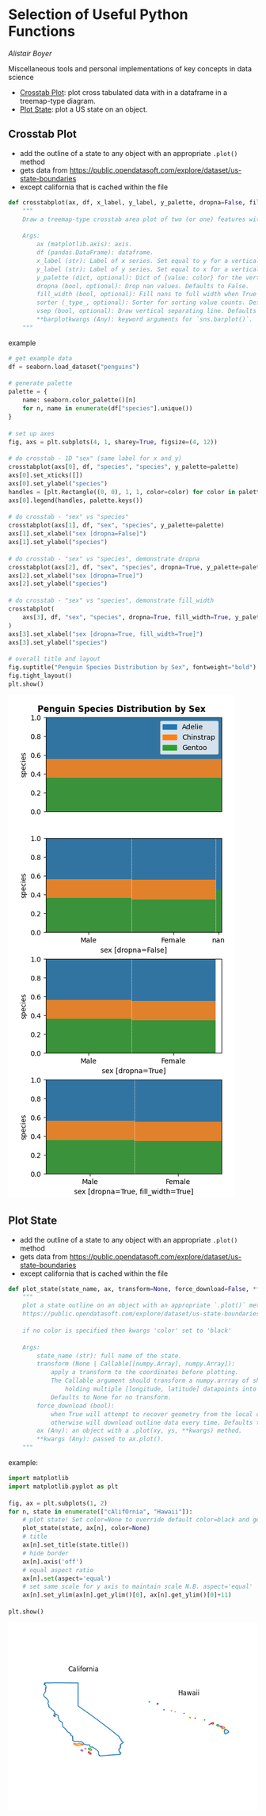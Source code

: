 # Selection of Useful Python Functions
_Alistair Boyer_

Miscellaneous tools and personal implementations of key concepts in data science
- [Crosstab Plot](#crosstab-plot): plot cross tabulated data with in a dataframe in a treemap-type diagram.
- [Plot State](#plot-state): plot a US state on an object.

## Crosstab Plot
- add the outline of a state to any object with an appropriate `.plot()` method
- gets data from https://public.opendatasoft.com/explore/dataset/us-state-boundaries
- except california that is cached within the file
```python
def crosstabplot(ax, df, x_label, y_label, y_palette, dropna=False, fill_width=False, sorter=None, vsep=True, **barplotkwargs) -> None:
    """
    Draw a treemap-type crosstab area plot of two (or one) features within a dataframe on an axis.

    Args:
        ax (matplotlib.axis): axis.
        df (pandas.DataFrame): dataframe.
        x_label (str): Label of x series. Set equal to y for a vertical 1-D plot.
        y_label (str): Label of y series. Set equal to x for a vertical 1-D plot.
        y_palette (dict, optional): Dict of {value: color} for the vertical axis. Defaults to None when the palette is automatically generated from the unique values of the data.
        dropna (bool, optional): Drop nan values. Defaults to False.
        fill_width (bool, optional): Fill nans to full width when True or leave space to represent nans when False. Defaults to False.
        sorter (_type_, optional): Sorter for sorting value counts. Defaults to None when descending count is used.
        vsep (bool, optional): Draw vertical separating line. Defaults to True.
        **barplotkwargs (Any): keyword arguments for `sns.barplot()`.
    """
```

example
```python
# get example data
df = seaborn.load_dataset("penguins")

# generate palette
palette = {
    name: seaborn.color_palette()[n]
    for n, name in enumerate(df["species"].unique())
}

# set up axes
fig, axs = plt.subplots(4, 1, sharey=True, figsize=(4, 12))

# do crosstab - 1D "sex" (same label for x and y)
crosstabplot(axs[0], df, "species", "species", y_palette=palette)
axs[0].set_xticks([])
axs[0].set_ylabel("species")
handles = [plt.Rectangle((0, 0), 1, 1, color=color) for color in palette.values()]
axs[0].legend(handles, palette.keys())

# do crosstab - "sex" vs "species"
crosstabplot(axs[1], df, "sex", "species", y_palette=palette)
axs[1].set_xlabel("sex [dropna=False]")
axs[1].set_ylabel("species")

# do crosstab - "sex" vs "species", demonstrate dropna
crosstabplot(axs[2], df, "sex", "species", dropna=True, y_palette=palette)
axs[2].set_xlabel("sex [dropna=True]")
axs[2].set_ylabel("species")

# do crosstab - "sex" vs "species", demonstrate fill_width
crosstabplot(
    axs[3], df, "sex", "species", dropna=True, fill_width=True, y_palette=palette
)
axs[3].set_xlabel("sex [dropna=True, fill_width=True]")
axs[3].set_ylabel("species")

# overall title and layout
fig.suptitle("Penguin Species Distribution by Sex", fontweight="bold")
fig.tight_layout()
plt.show()

```
<img src="crosstabplot.png" alt="Crosstab Plot using data from the seaborn penguins dataset."/>

## Plot State
- add the outline of a state to any object with an appropriate `.plot()` method
- gets data from https://public.opendatasoft.com/explore/dataset/us-state-boundaries
- except california that is cached within the file

```python
def plot_state(state_name, ax, transform=None, force_download=False, **kwargs) -> None:
    """
    plot a state outline on an object with an appropriate `.plot()` method  using data from
    https://public.opendatasoft.com/explore/dataset/us-state-boundaries/

    if no color is specified then kwargs 'color' set to 'black'

    Args:
        state_name (str): full name of the state.
        transform (None | Callable[[numpy.Array], numpy.Array]):
            apply a transform to the coordinates before plotting.
            The Callable argument should transform a numpy.arrray of shape (n, 2)
                holding multiple [longitude, latitude] datapoints into another (n, 2) array.
            Defaults to None for no transform.
        force_download (bool):
            when True will attempt to recover geometry from the local cache before downloading
            otherwise will download outline data every time. Defaults to False.
        ax (Any): an object with a .plot(xy, ys, **kwargs) method.
        **kwargs (Any): passed to ax.plot().
    """
```

example:
```python
import matplotlib
import matplotlib.pyplot as plt

fig, ax = plt.subplots(1, 2)
for n, state in enumerate(["cAlifOrnia", "Hawaii"]):
    # plot state! Set color=None to override default color=black and get multicolor outlines
    plot_state(state, ax[n], color=None)
    # title
    ax[n].set_title(state.title())
    # hide border
    ax[n].axis('off')
    # equal aspect ratio
    ax[n].set(aspect='equal')
    # set same scale for y axis to maintain scale N.B. aspect='equal'
    ax[n].set_ylim(ax[n].get_ylim()[0], ax[n].get_ylim()[0]+11)

plt.show()
```
<img src="plot_state.png" alt="Plot of California and Hawaii using the plot_state() function."/>